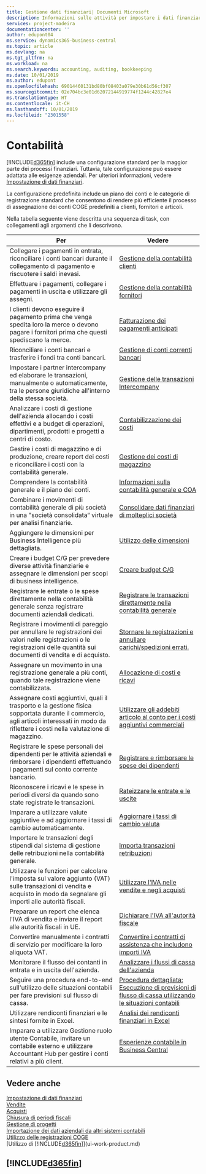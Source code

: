 ```yaml
---
title: Gestione dati finanziari| Documenti Microsoft
description: Informazioni sulle attività per impostare i dati finanziari nella propria attività per adattarli alle esigenze di contabilità, controllo e gestione dei libri contabili.
services: project-madeira
documentationcenter: ''
author: edupont04
ms.service: dynamics365-business-central
ms.topic: article
ms.devlang: na
ms.tgt_pltfrm: na
ms.workload: na
ms.search.keywords: accounting, auditing, bookkeeping
ms.date: 10/01/2019
ms.author: edupont
ms.openlocfilehash: 69014460131bd80bf08403a079e30b61d56cf307
ms.sourcegitcommit: 02e704bc3e01d62072144919774f1244c42827e4
ms.translationtype: HT
ms.contentlocale: it-CH
ms.lasthandoff: 10/01/2019
ms.locfileid: "2301558"
---
```

# <a name="finance"></a>Contabilità
[!INCLUDE[d365fin](includes/d365fin_md.md)] include una configurazione standard per la maggior parte dei processi finanziari. Tuttavia, tale configurazione può essere adattata alle esigenze aziendali. Per ulteriori informazioni, vedere [Impostazione di dati finanziari](finance-setup-finance.md).

La configurazione predefinita include un piano dei conti e le categorie di registrazione standard che consentono di rendere più efficiente il processo di assegnazione dei conti COGE predefiniti a clienti, fornitori e articoli.  

Nella tabella seguente viene descritta una sequenza di task, con collegamenti agli argomenti che li descrivono.  

| Per | Vedere |
| --- | --- |
| Collegare i pagamenti in entrata, riconciliare i conti bancari durante il collegamento di pagamento e riscuotere i saldi inevasi. |[Gestione della contabilità clienti](receivables-manage-receivables.md) |
| Effettuare i pagamenti, collegare i pagamenti in uscita e utilizzare gli assegni. |[Gestione della contabilità fornitori](payables-manage-payables.md) |
|I clienti devono eseguire il pagamento prima che venga spedita loro la merce o devono pagare i fornitori prima che questi spediscano la merce.|[Fatturazione dei pagamenti anticipati](finance-invoice-prepayments.md)|
| Riconciliare i conti bancari e trasferire i fondi tra conti bancari. |[Gestione di conti correnti bancari](bank-manage-bank-accounts.md) |
|Impostare i partner intercompany ed elaborare le transazioni, manualmente o automaticamente, tra le persone giuridiche all'interno della stessa società.|[Gestione delle transazioni Intercompany](intercompany-manage.md)|
|Analizzare i costi di gestione dell'azienda allocando i costi effettivi e a budget di operazioni, dipartimenti, prodotti e progetti a centri di costo.|[Contabilizzazione dei costi](finance-manage-cost-accounting.md)|
|Gestire i costi di magazzino e di produzione, creare report dei costi e riconciliare i costi con la contabilità generale.|[Gestione dei costi di magazzino](finance-manage-inventory-costs.md)|
| Comprendere la contabilità generale e il piano dei conti. |[Informazioni sulla contabilità generale e COA](finance-general-ledger.md) |
|Combinare i movimenti di contabilità generale di più società in una "società consolidata“ virtuale per analisi finanziarie.|[Consolidare dati finanziari di molteplici società](finance-consolidated-company-reporting.md)|
| Aggiungere le dimensioni per Business Intelligence più dettagliata. |[Utilizzo delle dimensioni](finance-dimensions.md) |
| Creare i budget C/G per prevedere diverse attività finanziarie e assegnare le dimensioni per scopi di business intelligence. |[Creare budget C/G](finance-how-create-budgets.md) |
|Registrare le entrate o le spese direttamente nella contabilità generale senza registrare documenti aziendali dedicati.|[Registrare le transazioni direttamente nella contabilità generale](finance-how-post-transactions-directly.md)|
|Registrare i movimenti di pareggio per annullare le registrazioni dei valori nelle registrazioni o le registrazioni delle quantità sui documenti di vendita e di acquisto. |[Stornare le registrazioni e annullare carichi/spedizioni errati.](finance-how-reverse-journal-posting.md)|
|Assegnare un movimento in una registrazione generale a più conti, quando tale registrazione viene contabilizzata. |[Allocazione di costi e ricavi](year-allocate-costs-income.md) |
| Assegnare costi aggiuntivi, quali il trasporto e la gestione fisica sopportata durante il commercio, agli articoli interessati in modo da riflettere i costi nella valutazione di magazzino. |[Utilizzare gli addebiti articolo al conto per i costi aggiuntivi commerciali](payables-how-assign-item-charges.md) |
|Registrare le spese personali dei dipendenti per le attività aziendali e rimborsare i dipendenti effettuando i pagamenti sul conto corrente bancario.|[Registrare e rimborsare le spese dei dipendenti](finance-how-record-reimburse-employee-expenses.md)|
| Riconoscere i ricavi e le spese in periodi diversi da quando sono state registrate le transazioni. |[Rateizzare le entrate e le uscite](finance-how-defer-revenue-expenses.md)|
|Imparare a utilizzare valute aggiuntive e ad aggiornare i tassi di cambio automaticamente. |[Aggiornare i tassi di cambio valuta](finance-how-update-currencies.md)|
| Importare le transazioni degli stipendi dal sistema di gestione delle retribuzioni nella contabilità generale. |[Importa transazioni retribuzioni](finance-how-import-payroll-transactions.md)|
|Utilizzare le funzioni per calcolare l'imposta sul valore aggiunto (VAT) sulle transazioni di vendita e acquisto in modo da segnalare gli importi alle autorità fiscali.|[Utilizzare l'IVA nelle vendite e negli acquisti](finance-work-with-vat.md)|
|Preparare un report che elenca l'IVA di vendita e inviare il report alle autorità fiscali in UE. | [Dichiarare l'IVA all'autorità fiscale](finance-how-report-vat.md)|
|Convertire manualmente i contratti di servizio per modificare la loro aliquota VAT.|[Convertire i contratti di assistenza che includono importi IVA](service-how-to-convert-service-contracts.md)|
| Monitorare il flusso dei contanti in entrata e in uscita dell'azienda. |[Analizzare i flussi di cassa dell'azienda](finance-analyze-cash-flow.md) |
|Seguire una procedura end-to-end sull'utilizzo delle situazioni contabili per fare previsioni sul flusso di cassa.|[Procedura dettagliata: Esecuzione di previsioni di flusso di cassa utilizzando le situazioni contabili](walkthrough-making-cash-flow-forecasts-by-using-account-schedules.md)|
| Utilizzare rendiconti finanziari e le sintesi fornite in Excel. |[Analisi dei rendiconti finanziari in Excel](finance-analyze-excel.md) |
|Imparare a utilizzare Gestione ruolo utente Contabile, invitare un contabile esterno e utilizzare Accountant Hub per gestire i conti relativi a più client.|[Esperienze contabile in Business Central](finance-accounting.md)|  

## <a name="see-also"></a>Vedere anche
[Impostazione di dati finanziari](finance-setup-finance.md)  
[Vendite](sales-manage-sales.md)  
[Acquisti](purchasing-manage-purchasing.md)  
[Chiusura di periodi fiscali](year-close-years-periods.md)  
[Gestione di progetti](projects-manage-projects.md)    
[Importazione dei dati aziendali da altri sistemi contabili](across-import-data-configuration-packages.md)  
[Utilizzo delle registrazioni COGE](ui-work-general-journals.md)  
[Utilizzo di [!INCLUDE[d365fin](includes/d365fin_md.md)]](ui-work-product.md)  

## [!INCLUDE[d365fin](includes/free_trial_md.md)]  
